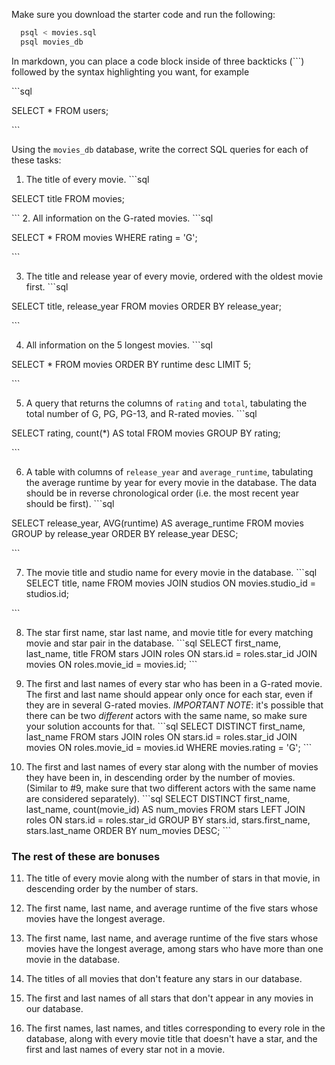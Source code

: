 Make sure you download the starter code and run the following:

```sh
  psql < movies.sql
  psql movies_db
```

In markdown, you can place a code block inside of three backticks (```) followed by the syntax highlighting you want, for example

\```sql

SELECT \* FROM users;

\```

Using the `movies_db` database, write the correct SQL queries for each of these tasks:

1.  The title of every movie.
\```sql

SELECT title FROM movies;

\```
2.  All information on the G-rated movies.
\```sql

SELECT * FROM movies WHERE rating = 'G';

\```

3.  The title and release year of every movie, ordered with the
    oldest movie first.
\```sql

SELECT title, release_year FROM movies ORDER BY release_year;

\```

4.  All information on the 5 longest movies.
\```sql

SELECT * FROM movies ORDER BY runtime desc LIMIT 5;

\```

5.  A query that returns the columns of `rating` and `total`, tabulating the
    total number of G, PG, PG-13, and R-rated movies.
\```sql

SELECT rating, count(*) AS total FROM movies GROUP BY rating;

\```

6.  A table with columns of `release_year` and `average_runtime`,
    tabulating the average runtime by year for every movie in the database. The data should be in reverse chronological order (i.e. the most recent year should be first).
\```sql

SELECT release_year, AVG(runtime) AS average_runtime 
    FROM movies GROUP by release_year ORDER BY release_year DESC;

\```

7.  The movie title and studio name for every movie in the
    database.
\```sql
SELECT title, name 
    FROM movies JOIN studios ON movies.studio_id = studios.id;

\```

8.  The star first name, star last name, and movie title for every
    matching movie and star pair in the database.
\```sql
SELECT first_name, last_name, title 
    FROM stars JOIN roles ON stars.id = roles.star_id 
        JOIN movies ON roles.movie_id = movies.id;
\```
9.  The first and last names of every star who has been in a G-rated movie. The first and last name should appear only once for each star, even if they are in several G-rated movies. *IMPORTANT NOTE*: it's possible that there can be two *different* actors with the same name, so make sure your solution accounts for that.
\```sql
SELECT DISTINCT first_name, last_name 
    FROM stars JOIN roles ON stars.id = roles.star_id 
        JOIN movies ON roles.movie_id = movies.id WHERE movies.rating = 'G';
\```

10. The first and last names of every star along with the number
    of movies they have been in, in descending order by the number of movies. (Similar to #9, make sure
    that two different actors with the same name are considered separately).
\```sql
SELECT DISTINCT first_name, last_name, count(movie_id) AS num_movies 
    FROM stars LEFT JOIN roles ON stars.id = roles.star_id 
        GROUP BY stars.id, stars.first_name, stars.last_name ORDER BY num_movies DESC;
\```

### The rest of these are bonuses

11. The title of every movie along with the number of stars in
    that movie, in descending order by the number of stars.

12. The first name, last name, and average runtime of the five
    stars whose movies have the longest average.

13. The first name, last name, and average runtime of the five
    stars whose movies have the longest average, among stars who have more than one movie in the database.

14. The titles of all movies that don't feature any stars in our
    database.

15. The first and last names of all stars that don't appear in any movies in our database.

16. The first names, last names, and titles corresponding to every
    role in the database, along with every movie title that doesn't have a star, and the first and last names of every star not in a movie.

